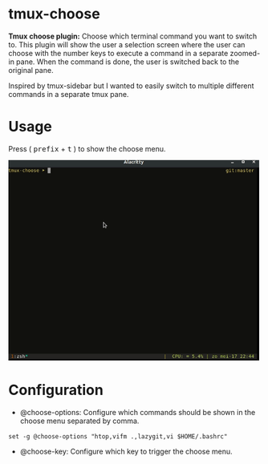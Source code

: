 # tmux-choose
**Tmux choose plugin:** Choose which terminal command you want to switch to. This plugin will show the user a selection screen where the user can choose with the number keys to execute a command in a separate zoomed-in pane. When the command is done, the user is switched back to the original pane.

Inspired by tmux-sidebar but I wanted to easily switch to multiple different commands in a separate tmux pane. 

# Usage

Press ( <kbd>prefix</kbd> + <kbd>t</kbd> ) to show the choose menu. 

<img src="/images/demo-tmux-choose.gif" width="500" height="400"/>

# Configuration

- @choose-options: Configure which commands should be shown in the choose menu separated by comma.

```
set -g @choose-options "htop,vifm .,lazygit,vi $HOME/.bashrc"

```
- @choose-key: Configure which key to trigger the choose menu.


